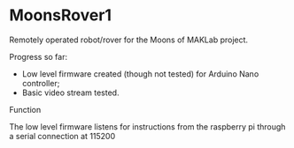 # MoonsRover1
Remotely operated robot/rover for the Moons of MAKLab project.

Progress so far:

- Low level firmware created (though not tested) for Arduino Nano controller;
- Basic video stream tested.

Function

The low level firmware listens for instructions from the raspberry pi through a serial connection at 115200
